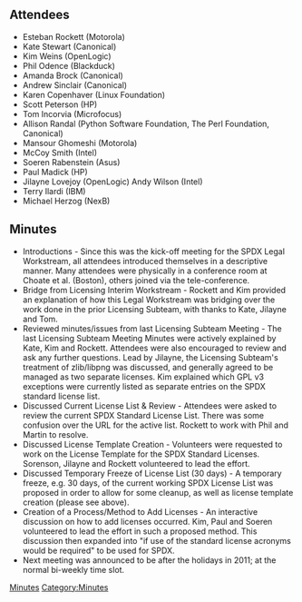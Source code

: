 ## Attendees

  - Esteban Rockett (Motorola)
  - Kate Stewart (Canonical)
  - Kim Weins (OpenLogic)
  - Phil Odence (Blackduck)
  - Amanda Brock (Canonical)
  - Andrew Sinclair (Canonical)
  - Karen Copenhaver (Linux Foundation)
  - Scott Peterson (HP)
  - Tom Incorvia (Microfocus)
  - Allison Randal (Python Software Foundation, The Perl Foundation,
    Canonical)
  - Mansour Ghomeshi (Motorola)
  - McCoy Smith (Intel)
  - Soeren Rabenstein (Asus)
  - Paul Madick (HP)
  - Jilayne Lovejoy (OpenLogic) Andy Wilson (Intel)
  - Terry Ilardi (IBM)
  - Michael Herzog (NexB)

## Minutes

  - Introductions - Since this was the kick-off meeting for the SPDX
    Legal Workstream, all attendees introduced themselves in a
    descriptive manner. Many attendees were physically in a conference
    room at Choate et al. (Boston), others joined via the
    tele-conference.
  - Bridge from Licensing Interim Workstream - Rockett and Kim provided
    an explanation of how this Legal Workstream was bridging over the
    work done in the prior Licensing Subteam, with thanks to Kate,
    Jilayne and Tom.
  - Reviewed minutes/issues from last Licensing Subteam Meeting - The
    last Licensing Subteam Meeting Minutes were actively explained by
    Kate, Kim and Rockett. Attendees were also encouraged to review and
    ask any further questions. Lead by Jilayne, the Licensing Subteam's
    treatment of zlib/libpng was discussed, and generally agreed to be
    managed as two separate licenses. Kim explained which GPL v3
    exceptions were currently listed as separate entries on the SPDX
    standard license list.
  - Discussed Current License List & Review - Attendees were asked to
    review the current SPDX Standard License List. There was some
    confusion over the URL for the active list. Rockett to work with
    Phil and Martin to resolve.
  - Discussed License Template Creation - Volunteers were requested to
    work on the License Template for the SPDX Standard Licenses.
    Sorenson, Jilayne and Rockett volunteered to lead the effort.
  - Discussed Temporary Freeze of License List (30 days) - A temporary
    freeze, e.g. 30 days, of the current working SPDX License List was
    proposed in order to allow for some cleanup, as well as license
    template creation (please see above).
  - Creation of a Process/Method to Add Licenses - An interactive
    discussion on how to add licenses occurred. Kim, Paul and Soeren
    volunteered to lead the effort in such a proposed method. This
    discussion then expanded into "if use of the standard license
    acronyms would be required" to be used for SPDX.
  - Next meeting was announced to be after the holidays in 2011; at the
    normal bi-weekly time slot.

[Minutes](Category:Legal "wikilink")
[Category:Minutes](Category:Minutes "wikilink")
